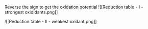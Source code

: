 Reverse the sign to get the oxidation potential
![[Reduction table - I - strongest oxididants.png]]

![[Reduction table - II - weakest oxidant.png]]